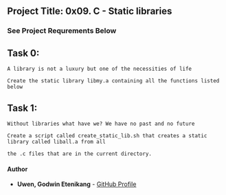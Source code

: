 <a name="Project Title:  0x09. C - Static libraries"></a>
## Project Title: 0x09. C - Static libraries

### See Project Requrements Below


<a name="Task 0"></a>
## Task 0: 

	A library is not a luxury but one of the necessities of life

 	Create the static library libmy.a containing all the functions listed below

<a name="Task 1"></a>
## Task 1: 

	Without libraries what have we? We have no past and no future
	
	Create a script called create_static_lib.sh that creates a static library called liball.a from all 
	
	the .c files that are in the current directory.

#### Author

- **Uwen, Godwin Etenikang** - [GitHub Profile](https://github.com/uwen-godwin)

